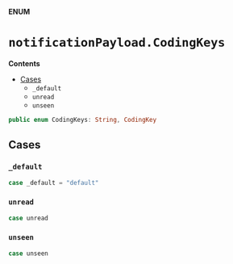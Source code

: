 **ENUM**

# `notificationPayload.CodingKeys`

**Contents**

- [Cases](#cases)
  - `_default`
  - `unread`
  - `unseen`

```swift
public enum CodingKeys: String, CodingKey
```

## Cases
### `_default`

```swift
case _default = "default"
```

### `unread`

```swift
case unread
```

### `unseen`

```swift
case unseen
```
